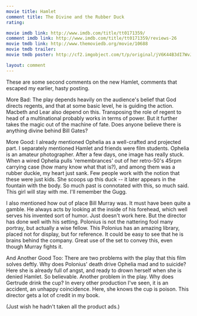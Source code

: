 ```yaml
---
movie title: Hamlet
comment title: The Divine and the Rubber Duck
rating: 

movie imdb link: http://www.imdb.com/title/tt0171359/
comment imdb link: http://www.imdb.com/title/tt0171359/reviews-26
movie tmdb link: http://www.themoviedb.org/movie/10688
movie tmdb trailer: 
movie tmdb poster: http://cf2.imgobject.com/t/p/original/jV6K44B3dI7WvJKOEOVH4JMsUSt.jpg

layout: comment
---
```


These are some second comments on the new Hamlet, comments that escaped my earlier, hasty posting.

More Bad: The play depends heavily on the audience's belief that God directs regents, and that at some basic level, he is guiding the action. Macbeth and Lear also depend on this. Transposing the role of regent to head of a multinational probably works in terms of power. But it further takes the magic out of the machine of fate. Does anyone believe there is anything divine behind Bill Gates?

More Good: I already mentioned Ophelia as a well-crafted and projected part. I separately mentioned Hamlet and friends were film students. Ophelia is an amateur photographer. After a few days, one image has really stuck. When a wired Ophelia pulls 'remembrances' out of her retro-50's 45rpm carrying case (how many know what that is?), and among them was a rubber duckie, my heart just sank. Few people work with the notion that these were just kids. She scoops up this duck -- it later appears in the fountain with the body. So much past is connotated with this, so much said. This girl will stay with me. I'll remember the Gugg.

I also mentioned how out of place Bill Murray was. It must have been quite a gamble. He always acts by looking at the inside of his forehead, which well serves his invented sort of humor. Just doesn't work here. But the director has done well with his setting. Polonius is not the nattering fool many portray, but actually a wise fellow. This Polonius has an amazing library, placed not for display, but for reference. It could be easy to see that he is brains behind the company. Great use of the set to convey this, even though Murray fights it.

And Another Good Too: There are two problems with the play that this film solves deftly. Why does Polonius' death drive Ophelia mad and to suicide? Here she is already full of angst, and ready to drown herself when she is denied Hamlet. So believable. Another problem in the play. Why does Gertrude drink the cup? In every other production I've seen, it is an accident, an unhappy coincidence. Here, she knows the cup is poison. This director gets a lot of credit in my book.

(Just wish he hadn't taken all the product ads.)